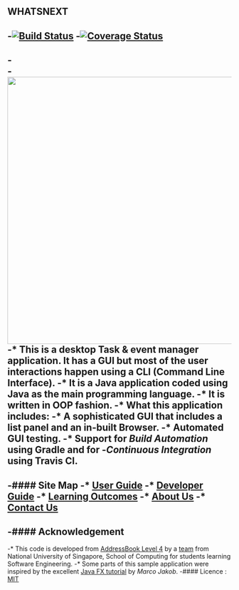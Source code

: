 WHATSNEXT
-
-[![Build Status](https://travis-ci.org/CS2103JUN2017-T4/main.svg?branch=master)](https://travis-ci.org/CS2103JUN2017-T4/main)
-[![Coverage Status](https://coveralls.io/repos/github/CS2103JUN2017-T4/main/badge.svg?branch=master)](https://coveralls.io/github/CS2103JUN2017-T4/main?branch=master)
-
-<br>
-<img src="docs/images/Ui.png" width="600"><br>
-* This is a desktop Task & event manager application. It has a GUI but most of the user interactions happen using a CLI (Command Line Interface).
-* It is a Java application coded using Java as the main programming language.
-* It is **written in OOP fashion**.
-* What this application includes:
-* A sophisticated GUI that includes a list panel and an in-built Browser.
-* Automated GUI testing.
-* Support for *Build Automation* using Gradle and for
-*Continuous Integration* using Travis CI.
-
-#### Site Map
-* [User Guide](docs/UserGuide.md)
-* [Developer Guide](docs/DeveloperGuide.md)
-* [Learning Outcomes](docs/LearningOutcomes.adoc)
-* [About Us](docs/AboutUs.md)
-* [Contact Us](docs/ContactUs.md)
-
-#### Acknowledgement
-
-* This code is developed from [AddressBook Level 4](https://github.com/se-edu/addressbook-level4) by a [team](https://github.com/se-edu) from National University of Singapore, School of Computing for students learning Software Engineering.
-* Some parts of this sample application were inspired by the excellent [Java FX tutorial](http://code.makery.ch/library/javafx-8-tutorial/) by *Marco Jakob*.
-#### Licence : [MIT](LICENSE)
